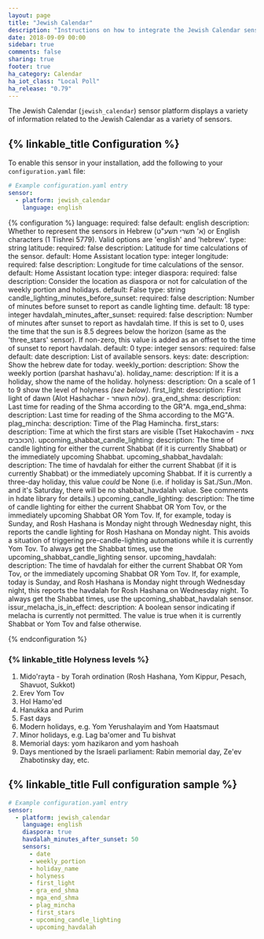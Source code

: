 ```yaml
---
layout: page
title: "Jewish Calendar"
description: "Instructions on how to integrate the Jewish Calendar sensor within Home Assistant."
date: 2018-09-09 00:00
sidebar: true
comments: false
sharing: true
footer: true
ha_category: Calendar
ha_iot_class: "Local Poll"
ha_release: "0.79"
---
```


The Jewish Calendar (`jewish_calendar`) sensor platform displays a variety of information related to the Jewish Calendar as a variety of sensors.

## {% linkable_title Configuration %}

To enable this sensor in your installation, add the following to your `configuration.yaml` file:

```yaml
# Example configuration.yaml entry
sensor:
  - platform: jewish_calendar
    language: english
```

{% configuration %}
language:
  required: false
  default: english
  description: Whether to represent the sensors in Hebrew (א' תשרי תשע"ט) or English characters (1 Tishrei 5779). Valid options are 'english' and 'hebrew'.
  type: string
latitude:
  required: false
  description: Latitude for time calculations of the sensor.
  default: Home Assistant location
  type: integer
longitude:
  required: false
  description: Longitude for time calculations of the sensor.
  default: Home Assistant location
  type: integer
diaspora:
  required: false
  description: Consider the location as diaspora or not for calculation of the weekly portion and holidays.
  default: False
  type: string
candle_lighting_minutes_before_sunset:
  required: false
  description: Number of minutes before sunset to report as candle lighting
  time.
  default: 18
  type: integer
havdalah_minutes_after_sunset:
  required: false
  description: Number of minutes after sunset to report as havdalah time. If
  this is set to 0, uses the time that the sun is 8.5 degrees below the horizon
  (same as the 'three_stars' sensor). If non-zero, this value is added as an
  offset to the time of sunset to report havdalah.
  default: 0
  type: integer
sensors:
  required: false
  default: date
  description: List of available sensors.
  keys:
    date:
      description: Show the hebrew date for today.
    weekly_portion:
      description: Show the weekly portion (parshat hashavu'a).
    holiday_name:
      description: If it is a holiday, show the name of the holiday.
    holyness:
      description: On a scale of 1 to 9 show the level of holyness _(see below)_.
    first_light:
      description: First light of dawn (Alot Hashachar - עלות השחר).
    gra_end_shma:
      description: Last time for reading of the Shma according to the GR"A.
    mga_end_shma:
      description: Last time for reading of the Shma according to the MG"A.
    plag_mincha:
      description: Time of the Plag Hamincha.
    first_stars:
      description: Time at which the first stars are visible (Tset Hakochavim - צאת הכוכבים).
    upcoming_shabbat_candle_lighting:
      description: The time of candle lighting for either the current Shabbat
      (if it is currently Shabbat) or the immediately upcoming Shabbat.
    upcoming_shabbat_havdalah:
      description: The time of havdalah for either the current Shabbat
      (if it is currently Shabbat) or the immediately upcoming Shabbat.
      If it is currently a three-day holiday, this value *could* be None (i.e.
      if holiday is Sat./Sun./Mon. and it's Saturday, there will be no
      shabbat_havdalah value. See comments in hdate library for details.)
    upcoming_candle_lighting:
      description: The time of candle lighting for either the current Shabbat
      OR Yom Tov, or the immediately upcoming Shabbat OR Yom Tov. If, for example,
      today is Sunday, and Rosh Hashana is Monday night through Wednesday night,
      this reports the candle lighting for Rosh Hashana on Monday night. This
      avoids a situation of triggering pre-candle-lighting automations while it
      is currently Yom Tov.
      To always get the Shabbat times, use the upcoming_shabbat_candle_lighting
      sensor.
    upcoming_havdalah:
      description: The time of havdalah for either the current Shabbat
      OR Yom Tov, or the immediately upcoming Shabbat OR Yom Tov. If, for example,
      today is Sunday, and Rosh Hashana is Monday night through Wednesday night,
      this reports the havdalah for Rosh Hashana on Wednesday night. To always
      get the Shabbat times, use the upcoming_shabbat_havdalah sensor.
    issur_melacha_is_in_effect:
      description: A boolean sensor indicating if melacha is currently not
      permitted. The value is true when it is currently Shabbat or Yom Tov and
      false otherwise.

{% endconfiguration %}

### {% linkable_title Holyness levels %}

1. Mido'rayta - by Torah ordination (Rosh Hashana, Yom Kippur, Pesach, Shavuot, Sukkot)
2. Erev Yom Tov
3. Hol Hamo'ed
4. Hanukka and Purim
5. Fast days
6. Modern holidays, e.g. Yom Yerushalayim and Yom Haatsmaut
7. Minor holidays, e.g. Lag ba'omer and Tu bishvat
8. Memorial days: yom hazikaron and yom hashoah
9. Days mentioned by the Israeli parliament: Rabin memorial day, Ze'ev Zhabotinsky day, etc.

## {% linkable_title Full configuration sample %}

```yaml
# Example configuration.yaml entry
sensor:
  - platform: jewish_calendar
    language: english
    diaspora: true
    havdalah_minutes_after_sunset: 50
    sensors:
      - date
      - weekly_portion
      - holiday_name
      - holyness
      - first_light
      - gra_end_shma
      - mga_end_shma
      - plag_mincha
      - first_stars
      - upcoming_candle_lighting
      - upcoming_havdalah
```

